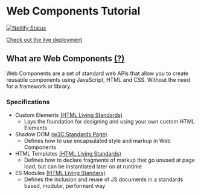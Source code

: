 # Web Components Tutorial
[![Netlify Status](https://api.netlify.com/api/v1/badges/a9560447-1221-4a93-8b52-09abf491a780/deploy-status)](https://app.netlify.com/sites/badrc-wc-tutorial/deploys)

[Check out the live deployment](https://badrc-wc-tutorial.netlify.app)

## What are Web Components [(?)](https://www.webcomponents.org/introduction)

Web Components are a set of standard web APIs that allow you to create reusable components using JavaScript, HTML and CSS. Without the need for a framework or library.

### Specifications

- Custom Elements [(HTML Living Standards)](https://html.spec.whatwg.org/multipage/custom-elements.html#custom-elements)
  - Lays the foundation for designing and using your own custom HTML Elements
- Shadow DOM [(w3C Standards Page)](https://w3c.github.io/webcomponents/spec/shadow/)
  - Defines how to use encapsulated style and markup in Web Components
- HTML Templates [(HTML Living Standards)](https://html.spec.whatwg.org/multipage/scripting.html#the-template-element)
  - Defines how to declare fragments of markup that go unused at page load, but can be instantiated later on at runtime
- ES Modules [(HTML Living Standars)](https://html.spec.whatwg.org/multipage/webappapis.html#integration-with-the-javascript-module-system)
  - Defines the inclusion and reuse of JS documents in a standards based, modular, performant way
